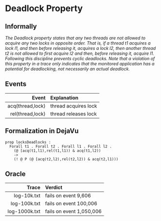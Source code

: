 # Deadlock Property

## Informally

_The Deadlock property states that any two threads are not allowed to acquire any two locks in opposite order. That is, if a thread t1 acquires a lock l1, and then before releasing it, acquires a lock l2, then another thread t2 is not allowed to first acquire l2 and then, before releasing it, acquire l1. Following this discipline prevents cyclic deadlocks. Note that a violation of this property in a trace only indicates that the monitored application has a potential for deadlocking, not necessarily an actual deadlock._

## Events

| Event              |  Explanation         | 
| ------------------:|:---------------------|
| acq(thread,lock)   | thread acquires lock |
| rel(thread,lock)   | thread releases lock |

## Formalization in DejaVu

```
prop locksDeadlocks :
  Forall t1 . Forall t2 . Forall l1 . Forall l2 .
    (@ [acq(t1,l1),rel(t1,l1)) & acq(t1,l2))
    ->
    (! @ P (@ [acq(t2,l2),rel(t2,l2)) & acq(t2,l1)))
```
         
## Oracle

| Trace          |  Verdict                 | 
| --------------:|:-------------------------|
| log-10k.txt    | fails on event 9,606     |
| log-100k.txt   | fails on event 100,006   |
| log-1000k.txt  | fails on event 1,050,006 |
